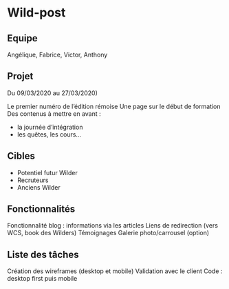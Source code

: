 # Wild-post

## Equipe

Angélique, Fabrice, Victor, Anthony

## Projet
Du 09/03/2020 au 27/03/2020)

Le premier numéro de l’édition rémoise
Une page sur le début de formation
Des contenus à mettre en avant :
- la journée d’intégration
- les quêtes, les cours…

## Cibles
- Potentiel futur Wilder
- Recruteurs
- Anciens Wilder

## Fonctionnalités
Fonctionnalité blog : informations via les articles
Liens de redirection (vers WCS, book des Wilders)
Témoignages
Galerie photo/carrousel (option)

## Liste des tâches
Création des wireframes (desktop et mobile)
Validation avec le client
Code : desktop first puis mobile


